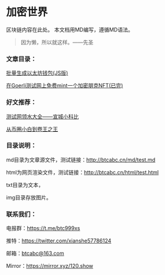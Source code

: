 # 加密世界
区块链内容在此处。
本文档用MD编写，遵循MD语法。

> 因为懒，所以就这样。——先圣

### 文章目录：

[批量生成以太坊钱包(JS版)](http://btcabc.cn/html/2023/3/2.html)

[在Goerli测试网上免费mint一个加密朋克NFT(已完)](http://btcabc.cn/html/2023/3/1.html)

### 好文推荐：

[测试网领水大全——宣城小科比](https://mirror.xyz/0xc9f6977cF31F9deCdD2c24DF92aa621e4259469B/23utnk6rJs_Dpd3BOugGPHeSSF8njXTYYt7GZPLmk_A)

[从币圈小白到卷王之王](https://mirror.xyz/0x0b2bD7a36bab75d62a5D9204af6Cc79Fe63b8699/uDQ1-_x3tbErna2apYJ4iv9rR4I-DnkNQNm6PQrw-Rc)



### 目录说明：

md目录为文章源文件，测试链接：http://btcabc.cn/md/test.md

html为网页渲染文件，测试链接：http://btcabc.cn/html/test.html

txt目录为文本，

img目录存放图片。

### 联系我们：

电报群：https://t.me/btc999xs

推特：https://twitter.com/xianshe57786124

邮箱：btcabc@163.com

Mirror：https://mirror.xyz/120.show

